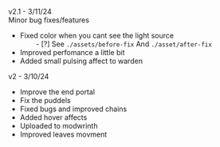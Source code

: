 v2.1 - 3/11/24\
Minor bug fixes/features
 - Fixed color when you cant see the light source \
         &nbsp;&nbsp;&nbsp;&nbsp;&nbsp;&nbsp;&nbsp;   - [?] See `./assets/before-fix` And `./asset/after-fix`
 - Improved perfomance a little bit
 - Added small pulsing affect to warden
    


v2 - 3/10/24
 - Improve the end portal
 - Fix the puddels
 - Fixed bugs and improved chains
 - Added hover affects
 - Uploaded to modwrinth
 - Improved leaves movment